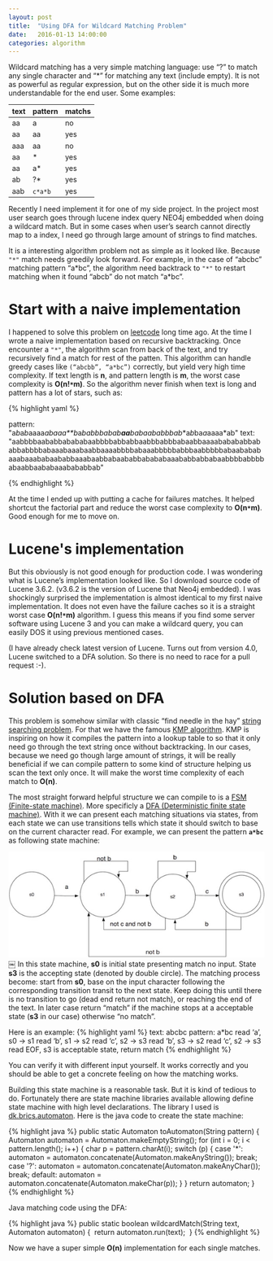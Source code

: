 ```yaml
---
layout: post
title:  "Using DFA for Wildcard Matching Problem"
date:   2016-01-13 14:00:00
categories: algorithm
---
```


Wildcard matching has a very simple matching language: use “?” to match any single character and “*” for matching any text (include empty). It is not as powerful as regular expression, but on the other side it is much more understandable for the end user. Some examples:

| text | pattern | matchs |
| --- | --- | --- |
| aa | a | no |
| aa | aa | yes |
| aaa | aa | no |
| aa | * | yes |
| aa | a* | yes |
| ab | ?* | yes |
| aab | `c*a*b` | yes |


Recently I need implement it for one of my side project. In the project most user search goes through lucene index query NEO4j embedded when doing a wildcard match. But in some cases when user’s search cannot directly map to a index, I need go through large amount of strings to find matches.

It is a interesting algorithm problem not as simple as it looked like. Because `"*"` match needs greedily look forward. For example, in the case of “abcbc” matching pattern “a\*bc”, the algorithm need backtrack to `"*"` to restart matching when it found “abcb” do not match “a*bc”.

Start with a naive implementation
====

I happened to solve this problem on [leetcode](https://leetcode.com/problems/wildcard-matching/) long time ago. At the time I wrote a naive implementation based on recursive backtracking. Once encounter a `"*"`,  the algorithm scan from back of the text, and try recursively find a match for rest of the patten. This algorithm can handle greedy cases like `(“abcbb”, “a*bc”)` correctly, but yield very high time complexity. If text length is **n**, and pattern length is **m**, the worst case complexity is **O(n!`*`m)**. So the algorithm never finish when text is long and pattern has a lot of stars, such as:

{% highlight yaml %}

pattern: "a*b*a*b*aaaa*abaaa**b*a***b*a*bb****ba*ba*b******a********a**baba*ab***a***bbba*b**a*b*ba*a*aaaa*ab"
text: "aabbbbaababbabababaabbbbabbabbaabbbabbbabaabbaaaababababbababbabbbbabaaabaaabaabbaaaabbbbabaaabbbbbabbbaabbbbbabaabababaaabaaababaababbaaabaabbabaababbabababaaababbabbabaabbbbabbbbabaabbaababaaabababbab"

{% endhighlight %}


At the time I ended up with putting a cache for failures matches. It helped shortcut the factorial part and reduce the worst case complexity to **O(n`*`m)**. Good enough for me to move on.

Lucene's implementation
====

But this obviously is not good enough for production code. I was wondering what is Lucene’s implementation looked like. So I download source code of Lucene 3.6.2. (v3.6.2 is the version of Lucene that Neo4j embedded). I was shockingly surprised the implementation is almost identical to my first naive implementation. It does not even have the failure caches so it is a straight worst case **O(n!`*`m)** algorithm. I guess this means if you find some server software using Lucene 3 and you can make a wildcard query, you can easily DOS it using previous mentioned cases.

(I have already check latest version of Lucene. Turns out from version 4.0, Lucene switched to a DFA solution. So there is no need to race for a pull request :-).

Solution based on DFA
======

This problem is somehow similar with classic “find needle in the hay” [string searching problem](https://en.wikipedia.org/wiki/String_searching_algorithm). For that we have the famous [KMP algorithm](https://en.wikipedia.org/wiki/Knuth%E2%80%93Morris%E2%80%93Pratt_algorithm).  KMP is inspiring on how it compiles the pattern into a lookup table to so that it only need go through the text string once without backtracking. In our cases, because we need go though large amount of strings, it will be really beneficial if we can compile pattern to some kind of structure helping us scan the text only once. It will make the worst time complexity of each match to **O(n)**.

The most straight forward helpful structure we can compile to is a [FSM (Finite-state machine)](https://en.wikipedia.org/wiki/Finite-state_machine). More specificly a [DFA (Deterministic finite state machine)](https://en.wikipedia.org/wiki/Deterministic_finite_automaton). With it we can present each matching situations via states, from each state we can use transitions tells which state it should switch to base on the current character read. For example, we can present the pattern **`a*bc`** as following state machine:

![screenshot](/assets/screenshots/dfa.jpg)
￼
In this state machine, **s0** is initial state presenting match no input. State **s3** is the accepting state (denoted by double circle). The matching process become: start from **s0**, base on the input character following the corresponding transition transit to the next state. Keep doing this until there is no transition to go (dead end return not match), or reaching the end of the text. In later case return “match” if the machine stops at a acceptable state (**s3** in our case) otherwise “no match”.

Here is an example:
{% highlight yaml %}
text: abcbc
pattern: a*bc
read ‘a’,  s0 -> s1
read ‘b’,  s1 -> s2
read ‘c’,  s2 -> s3
read ‘b’,  s3 -> s2
read ‘c’,  s2 -> s3
read EOF,  s3 is acceptable state, return match
{% endhighlight %}


You can verify it with different input yourself.  It works correctly and you should be able to get a concrete feeling on how the matching works.

Building this state machine is a reasonable task. But it is kind of tedious to do. Fortunately there are state machine libraries available allowing define state machine with high level declarations. The library I used is [dk.brics.automaton](http://www.brics.dk/automaton/). Here is the java code to create the state machine:

{% highlight java %}
public static Automaton toAutomaton(String pattern) {
    Automaton automaton = Automaton.makeEmptyString();
    for (int i = 0; i < pattern.length(); i++) {
        char p = pattern.charAt(i);
        switch (p) {
            case '*':
                automaton = automaton.concatenate(Automaton.makeAnyString());
                break;
            case '?':
                automaton = automaton.concatenate(Automaton.makeAnyChar());
                break;
            default:
                automaton = automaton.concatenate(Automaton.makeChar(p));
       }
    }
    return automaton;
}
{% endhighlight %}

Java matching code using the DFA:

{% highlight java %}
public static boolean wildcardMatch(String text, Automaton automaton) { 
    return automaton.run(text); 
}
{% endhighlight %}


Now we have a super simple **O(n)** implementation for each single matches.
